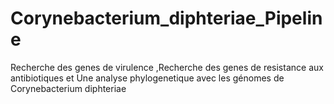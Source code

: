 # Corynebacterium_diphteriae_Pipeline
  Recherche des genes de virulence ,Recherche des genes de resistance aux antibiotiques et Une analyse phylogenetique avec les génomes de Corynebacterium diphteriae
